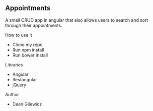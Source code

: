 ## Appointments

A small CRUD app in angular that also allows users to search and sort through their appointments.

How to use it
* Clone my repo
* Run npm install
* Run bower install

Libraries

* Angular
* Restangular
* jQuery

Author

* Dean Gilewicz
